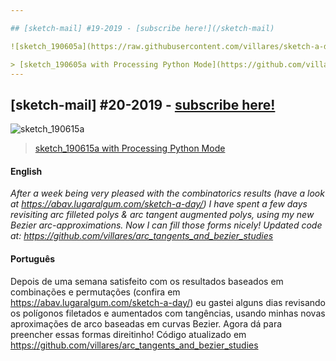 ```yaml
---

## [sketch-mail] #19-2019 - [subscribe here!](/sketch-mail)

![sketch_190605a](https://raw.githubusercontent.com/villares/sketch-a-day/master/2019/sketch_190605a/sketch_190610a.gif)

> [sketch_190605a with Processing Python Mode](https://github.com/villares/sketch-a-day/tree/master/2019/sketch_190605a)
---
```


## [sketch-mail] #20-2019 - [subscribe here!](/sketch-mail)

![sketch_190615a](https://raw.githubusercontent.com/villares/sketch-a-day/master/2019/sketch_190615a/sketch_190615a.gif)

> [sketch_190615a with Processing Python Mode](https://github.com/villares/sketch-a-day/tree/master/2019/sketch_190615a)

#### English

*After a week being very pleased with the combinatorics results (have a look at https://abav.lugaralgum.com/sketch-a-day/) I have spent a few days revisiting arc filleted polys & arc tangent augmented polys, using my new Bezier arc-approximations. Now I can fill those forms nicely! Updated code at: https://github.com/villares/arc_tangents_and_bezier_studies*

#### Português

Depois de uma semana satisfeito com os resultados baseados em combinações e permutações (confira em https://abav.lugaralgum.com/sketch-a-day/) eu gastei alguns dias revisando os polígonos filetados e aumentados com tangências, usando minhas novas aproximações de arco baseadas em curvas Bezier. Agora dá para preencher essas formas direitinho! Código atualizado em https://github.com/villares/arc_tangents_and_bezier_studies
